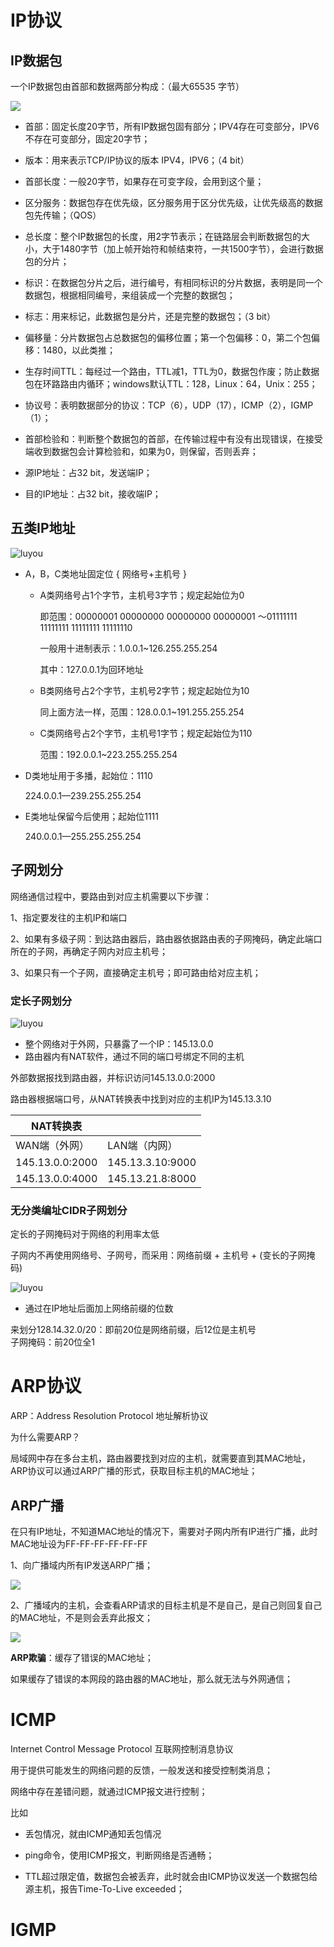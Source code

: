 # IP协议

## IP数据包

一个IP数据包由首部和数据两部分构成：（最大65535 字节）

![](../.images/ip2.png)

- 首部：固定长度20字节，所有IP数据包固有部分；IPV4存在可变部分，IPV6不存在可变部分，固定20字节；

- 版本：用来表示TCP/IP协议的版本 IPV4，IPV6；（4 bit）

- 首部长度：一般20字节，如果存在可变字段，会用到这个量；

- 区分服务：数据包存在优先级，区分服务用于区分优先级，让优先级高的数据包先传输；（QOS）

- 总长度：整个IP数据包的长度，用2字节表示；在链路层会判断数据包的大小，大于1480字节（加上帧开始符和帧结束符，一共1500字节），会进行数据包的分片；

- 标识：在数据包分片之后，进行编号，有相同标识的分片数据，表明是同一个数据包，根据相同编号，来组装成一个完整的数据包；

- 标志：用来标记，此数据包是分片，还是完整的数据包；（3 bit）

- 偏移量：分片数据包占总数据包的偏移位置；第一个包偏移：0，第二个包偏移：1480，以此类推；

- 生存时间TTL：每经过一个路由，TTL减1，TTL为0，数据包作废；防止数据包在环路路由内循环；windows默认TTL：128，Linux：64，Unix：255；

- 协议号：表明数据部分的协议：TCP（6），UDP（17），ICMP（2），IGMP（1）；

- 首部检验和：判断整个数据包的首部，在传输过程中有没有出现错误，在接受端收到数据包会计算检验和，如果为0，则保留，否则丢弃；

- 源IP地址：占32 bit，发送端IP；

- 目的IP地址：占32 bit，接收端IP；

## 五类IP地址

![luyou](../.images/ip.png)

- A，B，C类地址固定位 { 网络号+主机号 }
  
  - A类网络号占1个字节，主机号3字节；规定起始位为0
    
    即范围：00000001 00000000 00000000 00000001 ～01111111 11111111 11111111 11111110
    
    一般用十进制表示：1.0.0.1~126.255.255.254
    
    其中：127.0.0.1为回环地址
  
  - B类网络号占2个字节，主机号2字节；规定起始位为10
    
    同上面方法一样，范围：128.0.0.1~191.255.255.254
  
  - C类网络号占2个字节，主机号1字节；规定起始位为110
    
    范围：192.0.0.1~223.255.255.254

- D类地址用于多播，起始位：1110
  
  224.0.0.1—239.255.255.254

- E类地址保留今后使用；起始位1111
  
  240.0.0.1—255.255.255.254

## 子网划分

网络通信过程中，要路由到对应主机需要以下步骤：

1、指定要发往的主机IP和端口

2、如果有多级子网：到达路由器后，路由器依据路由表的子网掩码，确定此端口所在的子网，再确定子网内对应主机号；

3、如果只有一个子网，直接确定主机号；即可路由给对应主机；

### 定长子网划分

![luyou](../.images/image-20220511193940289.png)

- 整个网络对于外网，只暴露了一个IP：145.13.0.0
- 路由器内有NAT软件，通过不同的端口号绑定不同的主机

外部数据报找到路由器，并标识访问145.13.0.0:2000

路由器根据端口号，从NAT转换表中找到对应的主机IP为145.13.3.10

| NAT转换表          |                  |
| --------------- | ---------------- |
| WAN端（外网）        | LAN端（内网）         |
| 145.13.0.0:2000 | 145.13.3.10:9000 |
| 145.13.0.0:4000 | 145.13.21.8:8000 |

### 无分类编址CIDR子网划分

定长的子网掩码对于网络的利用率太低

子网内不再使用网络号、子网号，而采用：网络前缀 + 主机号 + (变长的子网掩码)

![luyou](../.images/image-20220511200359089.png)

- 通过在IP地址后面加上网络前缀的位数

来划分128.14.32.0/20：即前20位是网络前缀，后12位是主机号  
子网掩码：前20位全1

# ARP协议

ARP：Address Resolution Protocol 地址解析协议

为什么需要ARP？

局域网中存在多台主机，路由器要找到对应的主机，就需要直到其MAC地址，ARP协议可以通过ARP广播的形式，获取目标主机的MAC地址；

## ARP广播

在只有IP地址，不知道MAC地址的情况下，需要对子网内所有IP进行广播，此时MAC地址设为FF-FF-FF-FF-FF-FF

1、向广播域内所有IP发送ARP广播；

![](../.images/2022-12-18-23-27-35-image.png)

2、广播域内的主机，会查看ARP请求的目标主机是不是自己，是自己则回复自己的MAC地址，不是则会丢弃此报文；

![](../.images/2022-12-18-23-28-45-image.png)

**ARP欺骗**：缓存了错误的MAC地址；

如果缓存了错误的本网段的路由器的MAC地址，那么就无法与外网通信；

# ICMP

Internet Control Message Protocol 互联网控制消息协议

用于提供可能发生的网络问题的反馈，一般发送和接受控制类消息；

网络中存在差错问题，就通过ICMP报文进行控制；

比如

- 丢包情况，就由ICMP通知丢包情况

- ping命令，使用ICMP报文，判断网络是否通畅；

- TTL超过限定值，数据包会被丢弃，此时就会由ICMP协议发送一个数据包给源主机，报告Time-To-Live exceeded；

# IGMP
